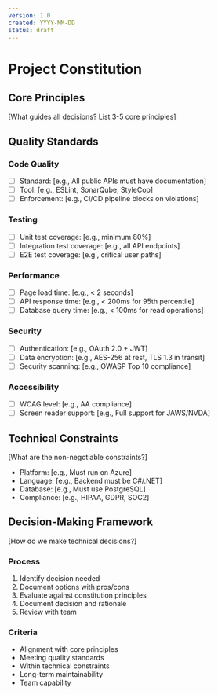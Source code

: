 ```yaml
---
version: 1.0
created: YYYY-MM-DD
status: draft
---
```


# Project Constitution

## Core Principles

[What guides all decisions? List 3-5 core principles]

## Quality Standards

### Code Quality

- [ ] Standard: [e.g., All public APIs must have documentation]
- [ ] Tool: [e.g., ESLint, SonarQube, StyleCop]
- [ ] Enforcement: [e.g., CI/CD pipeline blocks on violations]

### Testing

- [ ] Unit test coverage: [e.g., minimum 80%]
- [ ] Integration test coverage: [e.g., all API endpoints]
- [ ] E2E test coverage: [e.g., critical user paths]

### Performance

- [ ] Page load time: [e.g., < 2 seconds]
- [ ] API response time: [e.g., < 200ms for 95th percentile]
- [ ] Database query time: [e.g., < 100ms for read operations]

### Security

- [ ] Authentication: [e.g., OAuth 2.0 + JWT]
- [ ] Data encryption: [e.g., AES-256 at rest, TLS 1.3 in transit]
- [ ] Security scanning: [e.g., OWASP Top 10 compliance]

### Accessibility

- [ ] WCAG level: [e.g., AA compliance]
- [ ] Screen reader support: [e.g., Full support for JAWS/NVDA]

## Technical Constraints

[What are the non-negotiable constraints?]

- Platform: [e.g., Must run on Azure]
- Language: [e.g., Backend must be C#/.NET]
- Database: [e.g., Must use PostgreSQL]
- Compliance: [e.g., HIPAA, GDPR, SOC2]

## Decision-Making Framework

[How do we make technical decisions?]

### Process

1. Identify decision needed
2. Document options with pros/cons
3. Evaluate against constitution principles
4. Document decision and rationale
5. Review with team

### Criteria

- Alignment with core principles
- Meeting quality standards
- Within technical constraints
- Long-term maintainability
- Team capability

